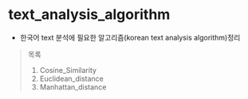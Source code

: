 # text_analysis_algorithm
* 한국어 text 분석에 필요한 알고리즘(korean text analysis algorithm)정리
> 목록
> 1. Cosine_Similarity
> 2. Euclidean_distance
> 3. Manhattan_distance
